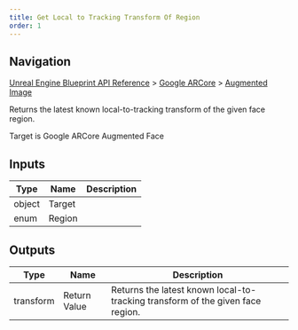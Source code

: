 ```yaml
---
title: Get Local to Tracking Transform Of Region
order: 1
---
```

## Navigation

[Unreal Engine Blueprint API Reference](https://dev.epicgames.com/documentation/en-us/unreal-engine/BlueprintAPI) > [Google ARCore](https://dev.epicgames.com/documentation/en-us/unreal-engine/BlueprintAPI/GoogleARCore) > [Augmented Image](https://dev.epicgames.com/documentation/en-us/unreal-engine/BlueprintAPI/GoogleARCore/AugmentedImage)

Returns the latest known local-to-tracking transform of the given face region.

Target is Google ARCore Augmented Face

## Inputs

| Type | Name | Description |
| --- | --- | --- |
| object | Target |  |
| enum | Region |  |

## Outputs

| Type | Name | Description |
| --- | --- | --- |
| transform | Return Value | Returns the latest known local-to-tracking transform of the given face region. |
